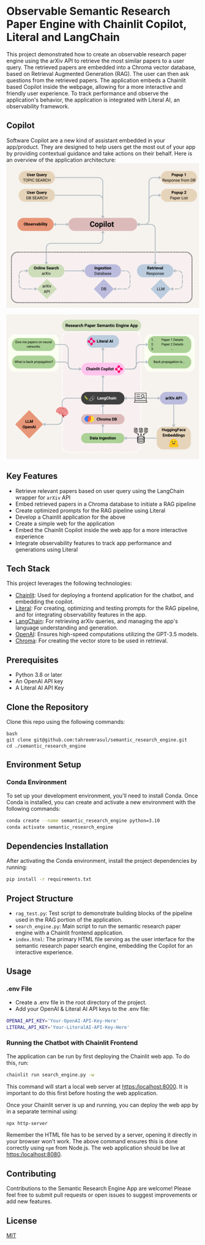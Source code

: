 # Observable Semantic Research Paper Engine with Chainlit Copilot, Literal and LangChain

This project demonstrated how to create an observable research paper engine using the arXiv API to retrieve the most similar papers to a user query. The retrieved papers are embedded into a Chroma vector database, based on Retrieval Augmented Generation (RAG). The user can then ask questions from the retrieved papers. The application embeds a Chainlit based Copilot inside the webpage, allowing for a more interactive and friendly user experience. To track performance and observe the application's behavior, the application is integrated with Literal AI, an observability framework. 

## Copilot
Software Copilot are a new kind of assistant embedded in your app/product. They are designed to help users get the most out of your app by providing contextual guidance and take actions on their behalf. Here is an overview of the application architecture:
![alt text for screen readers](Semantic_Research_Engine.png "Process Diagram for Observable Semantic Research Engine Copilot")

![alt text for screen readers](App_schematic.png "Observable Semantic Research Engine Copilot with Frameworks")

## Key Features

- Retrieve relevant papers based on user query using the LangChain wrapper for `arXiv` API
- Embed retrieved papers in a Chroma database to initiate a RAG pipeline
- Create optimized prompts for the RAG pipeline using Literal
- Develop a Chainlit application for the above
- Create a simple web for the application
- Embed the Chainlit Copilot inside the web app for a more interactive experience
- Integrate observability features to track app performance and generations using Literal

## Tech Stack

This project leverages the following technologies:

- [Chainlit](https://github.com/Chainlit/chainlit): Used for deploying a frontend application for the chatbot, and embedding the copilot.
- [Literal](https://docs.getliteral.ai/get-started/overview): For creating, optimizing and testing prompts for the RAG pipeline, and for integrating observability features in the app.
- [LangChain](https://github.com/langchain-ai/langchain): For retrieving arXiv queries, and managing the app's language understanding and generation.
- [OpenAI](https://openai.com/): Ensures high-speed computations utilizing the GPT-3.5 models.
- [Chroma](https://github.com/chroma-core/chroma): For creating the vector store to be used  in retrieval.

## Prerequisites

- Python 3.8 or later
- An OpenAI API key
- A Literal AI API Key

## Clone the Repository
Clone this repo using the following commands:
```
bash
git clone git@github.com:tahreemrasul/semantic_research_engine.git
cd ./semantic_research_engine
```

## Environment Setup

### Conda Environment

To set up your development environment, you'll need to install Conda. Once Conda is installed, you can create and activate a new environment with the following commands:

```bash
conda create --name semantic_research_engine python=3.10
conda activate semantic_research_engine
```
## Dependencies Installation
After activating the Conda environment, install the project dependencies by running:

```bash
pip install -r requirements.txt
```

## Project Structure

- `rag_test.py`: Test script to demonstrate building blocks of the pipeline used in the RAG  portion of the application.
- `search_engine.py`: Main script to run the semantic research paper engine with a Chainlit frontend application.
- `index.html`:  The primary HTML file serving as the user interface for the semantic research paper search engine, embedding the Copilot for an interactive experience.

## Usage

### .env File
- Create a .env file in the root directory of the project.
- Add your OpenAI & Literal AI API keys to the .env file:
```bash
OPENAI_API_KEY='Your-OpenAI-API-Key-Here'
LITERAL_API_KEY='Your-LiteralAI-API-Key-Here'
```

### Running the Chatbot with Chainlit Frontend
The application can be run by first deploying the Chainlit web app. To do this, run:
```bash
chainlit run search_engine.py -w
```
This command will start a local web server at [https:/localhost:8000](https:/localhost:8000). It is important to do this first before hosting the web application.

Once your Chainlit server is up and running, you can deploy the web app by in a separate terminal using:
```bash
npx http-server
```
Remember the HTML file has to be served by a server, opening it directly in your browser won’t work. The above command ensures this is done correctly using `npm` from Node.js. The web application should be live at [https:/localhost:8080](https:/localhost:8080).

## Contributing

Contributions to the Semantic Research Engine App are welcome! Please feel free to submit pull requests or open issues to suggest improvements or add new features.

## License

[MIT](https://www.mit.edu/~amini/LICENSE.md)

